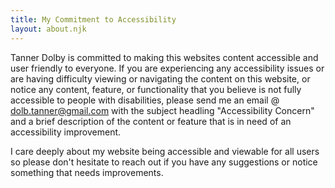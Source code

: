 ```yaml
---
title: My Commitment to Accessibility
layout: about.njk
---
```


Tanner Dolby is committed to making this websites content accessible and user friendly to everyone. If you are experiencing any accessibility issues or are having difficulty viewing or navigating the content on this website, or notice any content, feature, or functionality that you believe is not fully accessible to people with disabilities, please send me an email @ dolb.tanner@gmail.com with the subject headling "Accessibility Concern" and a brief description of the content or feature that is in need of an accessibility improvement. 

I care deeply about my website being accessible and viewable for all users so please don't hesitate to reach out if you have any suggestions or notice something that needs improvements.